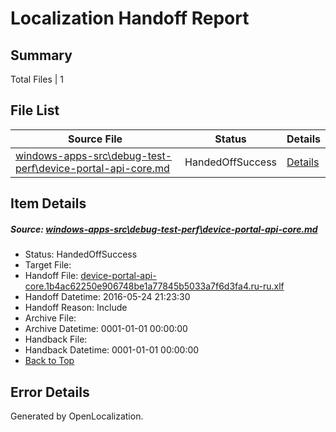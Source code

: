 # <a name='report-top'></a> Localization Handoff Report

## Summary
 Total Files | 1

## File List
 Source File | Status | Details 
 ----------- | ------ | ------- 
 [windows-apps-src\debug-test-perf\device-portal-api-core.md](https://github.com/Microsoft/windows-apps/blob/e7a6d4410f3eab398aadd87f52ecacc48ccd4305/windows-apps-src/debug-test-perf/device-portal-api-core.md) | HandedOffSuccess | [Details](#3b5180516c3dc0f9fa76b32809cdb643c8d0b0ed1911)

## Item Details
##### <a name='3b5180516c3dc0f9fa76b32809cdb643c8d0b0ed1911'></a> Source: [windows-apps-src\debug-test-perf\device-portal-api-core.md](https://github.com/Microsoft/windows-apps/blob/e7a6d4410f3eab398aadd87f52ecacc48ccd4305/windows-apps-src/debug-test-perf/device-portal-api-core.md)
* Status: HandedOffSuccess
* Target File: 
* Handoff File: [device-portal-api-core.1b4ac62250e906748be1a77845b5033a7f6d3fa4.ru-ru.xlf](https://github.com/Microsoft/WDG.handoff/blob/4190d86d8a99d8a518ca64a522ba5d672e75819c/ol-handoff/Microsoft/windows-apps.ru-ru/master/device-portal-api-core.1b4ac62250e906748be1a77845b5033a7f6d3fa4.ru-ru.xlf)
* Handoff Datetime: 2016-05-24 21:23:30
* Handoff Reason: Include
* Archive File: 
* Archive Datetime: 0001-01-01 00:00:00
* Handback File: 
* Handback Datetime: 0001-01-01 00:00:00
* [Back to Top](#report-top)


## Error Details

Generated by OpenLocalization.
